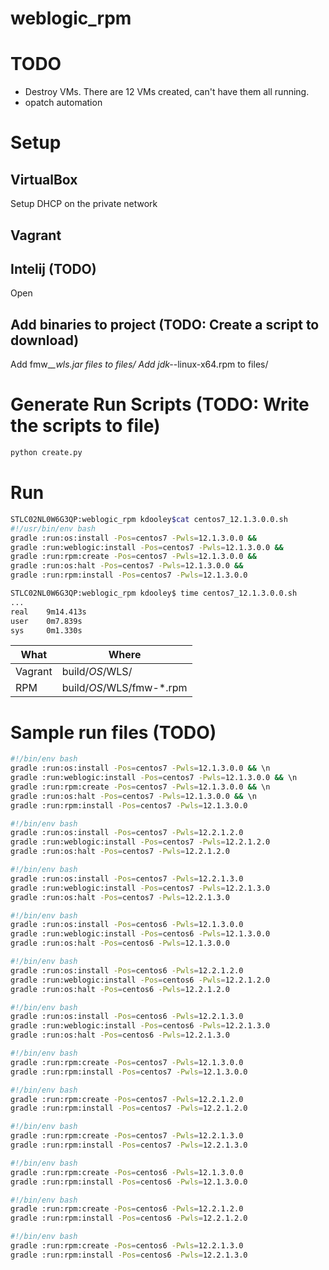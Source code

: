 # weblogic_rpm

# TODO
- Destroy VMs.  There are 12 VMs created, can't have them all running.
- opatch automation


# Setup 

## VirtualBox
Setup DHCP on the private network

## Vagrant


## Intelij (TODO)
Open 

## Add binaries to project (TODO: Create a script to download) 
Add fmw_*_wls.jar files to files/
Add jdk-*-linux-x64.rpm to files/ 

# Generate Run Scripts (TODO: Write the scripts to file)
```bash
python create.py
```

# Run
```bash
STLC02NL0W6G3QP:weblogic_rpm kdooley$cat centos7_12.1.3.0.0.sh 
#!/usr/bin/env bash
gradle :run:os:install -Pos=centos7 -Pwls=12.1.3.0.0 &&
gradle :run:weblogic:install -Pos=centos7 -Pwls=12.1.3.0.0 &&
gradle :run:rpm:create -Pos=centos7 -Pwls=12.1.3.0.0 &&
gradle :run:os:halt -Pos=centos7 -Pwls=12.1.3.0.0 &&
gradle :run:rpm:install -Pos=centos7 -Pwls=12.1.3.0.0

STLC02NL0W6G3QP:weblogic_rpm kdooley$ time centos7_12.1.3.0.0.sh 
...
real    9m14.413s
user    0m7.839s
sys     0m1.330s
```

What|Where
---|---
Vagrant | build/$OS/$WLS/
RPM|build/$OS/$WLS/fmw-*.rpm|


# Sample run files (TODO)
```bash
#!/bin/env bash
gradle :run:os:install -Pos=centos7 -Pwls=12.1.3.0.0 && \n
gradle :run:weblogic:install -Pos=centos7 -Pwls=12.1.3.0.0 && \n
gradle :run:rpm:create -Pos=centos7 -Pwls=12.1.3.0.0 && \n
gradle :run:os:halt -Pos=centos7 -Pwls=12.1.3.0.0 && \n
gradle :run:rpm:install -Pos=centos7 -Pwls=12.1.3.0.0

#!/bin/env bash
gradle :run:os:install -Pos=centos7 -Pwls=12.2.1.2.0
gradle :run:weblogic:install -Pos=centos7 -Pwls=12.2.1.2.0
gradle :run:os:halt -Pos=centos7 -Pwls=12.2.1.2.0

#!/bin/env bash
gradle :run:os:install -Pos=centos7 -Pwls=12.2.1.3.0
gradle :run:weblogic:install -Pos=centos7 -Pwls=12.2.1.3.0
gradle :run:os:halt -Pos=centos7 -Pwls=12.2.1.3.0

#!/bin/env bash
gradle :run:os:install -Pos=centos6 -Pwls=12.1.3.0.0
gradle :run:weblogic:install -Pos=centos6 -Pwls=12.1.3.0.0
gradle :run:os:halt -Pos=centos6 -Pwls=12.1.3.0.0

#!/bin/env bash
gradle :run:os:install -Pos=centos6 -Pwls=12.2.1.2.0
gradle :run:weblogic:install -Pos=centos6 -Pwls=12.2.1.2.0
gradle :run:os:halt -Pos=centos6 -Pwls=12.2.1.2.0

#!/bin/env bash
gradle :run:os:install -Pos=centos6 -Pwls=12.2.1.3.0
gradle :run:weblogic:install -Pos=centos6 -Pwls=12.2.1.3.0
gradle :run:os:halt -Pos=centos6 -Pwls=12.2.1.3.0

#!/bin/env bash
gradle :run:rpm:create -Pos=centos7 -Pwls=12.1.3.0.0
gradle :run:rpm:install -Pos=centos7 -Pwls=12.1.3.0.0

#!/bin/env bash
gradle :run:rpm:create -Pos=centos7 -Pwls=12.2.1.2.0
gradle :run:rpm:install -Pos=centos7 -Pwls=12.2.1.2.0

#!/bin/env bash
gradle :run:rpm:create -Pos=centos7 -Pwls=12.2.1.3.0
gradle :run:rpm:install -Pos=centos7 -Pwls=12.2.1.3.0

#!/bin/env bash
gradle :run:rpm:create -Pos=centos6 -Pwls=12.1.3.0.0
gradle :run:rpm:install -Pos=centos6 -Pwls=12.1.3.0.0

#!/bin/env bash
gradle :run:rpm:create -Pos=centos6 -Pwls=12.2.1.2.0
gradle :run:rpm:install -Pos=centos6 -Pwls=12.2.1.2.0

#!/bin/env bash
gradle :run:rpm:create -Pos=centos6 -Pwls=12.2.1.3.0
gradle :run:rpm:install -Pos=centos6 -Pwls=12.2.1.3.0


```